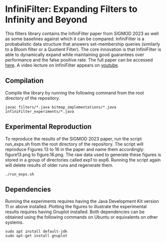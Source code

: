 
# InfiniFilter: Expanding Filters to Infinity and Beyond

This filters library contains the InfiniFilter paper from SIGMOD 2023 as well as some baselines against which it can be compared. InfiniFilter is a probabalistic data structure that answers set-membership queries (similarly to a Bloom filter or a Quotient Filter). The core innovation is that InfiniFilter is able to dynamically expand while maintaining good guarantees over performance and the false positive rate. The full paper can be accessed [here](https://nivdayan.github.io/infinifilter.pdf). A video lecture on InfiniFilter appears on [youtube](https://www.youtube.com/watch?v=xCy6t8013FY). 

## Compilation
Compile the library by running the following command from the root directory of the repository. 
```console
javac filters/*.java bitmap_implementations/*.java infiniFilter_experiments/*.java  
```

## Experimental Reproduction
To reproduce the results of the SIGMOD 2023 paper, run the script run_exps.sh from the root directory of the repository. The script will reproduce Figures 13 to 16 in the paper and name them accordingly: figure13.png to figure.16.png. The raw data used to generate these figures is stored in a group of directories called exp1 to exp6. Running the script again will delete results of older runs and regenerate them. 

```console
./run_exps.sh   
```

## Dependencies
Running the experiments requires having the Java Development Kit version 11 or above installed. Plotting the figures to illustrate the experimental results requires having Gnuplot installed. Both dependencies can be obtained using the following commands on Ubuntu or equivalents on other systems.  

```console
sudo apt install default-jdk
sudo apt-get install gnuplot
```
